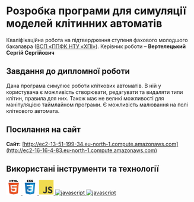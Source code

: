 # Розробка програми для симуляції моделей клітинних автоматів

Кваліфікаційна робота на підтвердження ступеня фахового молодшого бакалавра ([ВСП «ППФК НТУ «ХПІ»](http://polytechnic.poltava.ua)). Керівник роботи – **Вертелецький Сергій Сергійович**

## Завдання до дипломної роботи

Дана програма симулює роботи кліткових автоматів. В ній у користувача є можливість створювати, редагувати та видаляти типи клітин, правила для них. Також має не великі можливості для маніпуляцією таймлайном програми. Є можливість малювання на полі кліткового автомата.

## Посилання на сайт
**Сайт:** [http://ec2-13-51-199-34.eu-north-1.compute.amazonaws.com](http://ec2-16-16-4-83.eu-north-1.compute.amazonaws.com)

## Використані інструменти та технології

<a href="https://www.w3.org/html/" target="_blank">
	<img src="https://raw.githubusercontent.com/devicons/devicon/master/icons/html5/html5-original-wordmark.svg" alt="html5" width="40" height="40"/>
</a>
<a href="https://www.w3schools.com/css/" target="_blank">
	<img src="https://raw.githubusercontent.com/devicons/devicon/master/icons/css3/css3-original-wordmark.svg" alt="css3" width="40" height="40"/>
</a>
<a href="https://developer.mozilla.org/en-US/docs/Web/JavaScript" target="_blank">
	<img src="https://raw.githubusercontent.com/devicons/devicon/master/icons/javascript/javascript-original.svg" alt="javascript" width="40" height="40"/>
</a>
<a href="https://nodejs.org/en/about" target="_blank">
	<img src="https://upload.wikimedia.org/wikipedia/commons/d/d9/Node.js_logo.svg" alt="javascript" width="80" height="40"/>
</a>
<a href="https://aws.amazon.com/free" target="_blank">
	<img src="https://upload.wikimedia.org/wikipedia/commons/9/93/Amazon_Web_Services_Logo.svg" alt="javascript" width="60" height="40"/>
</a>
